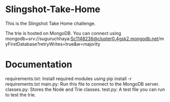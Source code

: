 # Slingshot-Take-Home

This is the Slingshot Take Home challenge. 

The trie is hosted on MongoDB. You can connect using mongodb+srv://suguruchhaya:Sc1148236@cluster0.4gsk2.mongodb.net/myFirstDatabase?retryWrites=true&w=majority

# Documentation

requirements.txt: Install required modules using pip install -r requirements.txt
main.py: Run this file to connect to the MongoDB server.  
classes.py: Stores the Node and Trie classes. 
test.py: A test file you can run to test the trie. 

